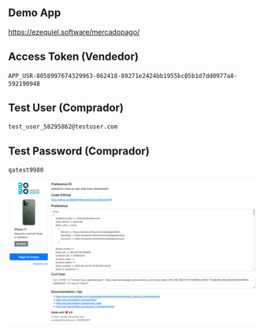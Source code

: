 ## Demo App
https://ezequiel.software/mercadopago/

## Access Token (Vendedor)
```
APP_USR-8058997674329963-062418-89271e2424bb1955bc05b1d7dd0977a8-592190948
```

## Test User (Comprador)
```
test_user_58295862@testuser.com
```

## Test Password (Comprador)
```
qatest9980
```

![App Certification MercadoPago](https://github.com/BlakePro/MercadoPagoCertificationPHP/blob/master/app.png)
